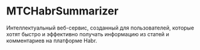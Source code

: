 # MTCHabrSummarizer
Интеллектуальный веб-сервис, созданный для пользователей, которые хотят быстро и эффективно получать информацию из статей и комментариев на платформе Habr.
